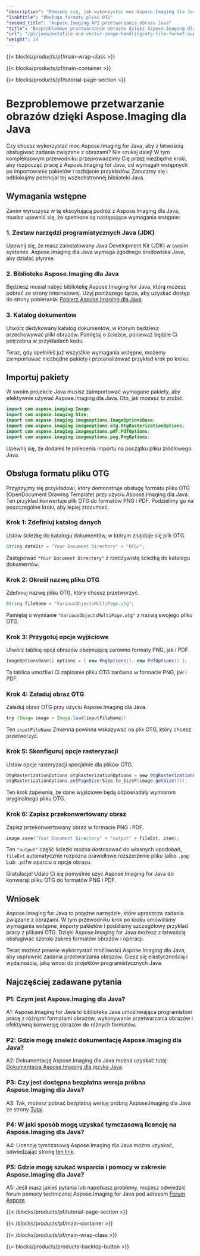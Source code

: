 ```yaml
---
"description": "Dowiedz się, jak wykorzystać moc Aspose.Imaging dla Java w tym przewodniku krok po kroku. Z łatwością optymalizuj przetwarzanie obrazu."
"linktitle": "Obsługa formatu pliku OTG"
"second_title": "Aspose.Imaging API przetwarzania obrazu Java"
"title": "Bezproblemowe przetwarzanie obrazów dzięki Aspose.Imaging dla Java"
"url": "/pl/java/metafile-and-vector-image-handling/otg-file-format-support/"
"weight": 14
---
```


{{< blocks/products/pf/main-wrap-class >}}

{{< blocks/products/pf/main-container >}}

{{< blocks/products/pf/tutorial-page-section >}}

# Bezproblemowe przetwarzanie obrazów dzięki Aspose.Imaging dla Java

Czy chcesz wykorzystać moc Aspose.Imaging for Java, aby z łatwością obsługiwać zadania związane z obrazami? Nie szukaj dalej! W tym kompleksowym przewodniku przeprowadzimy Cię przez niezbędne kroki, aby rozpocząć pracę z Aspose.Imaging for Java, od wymagań wstępnych po importowanie pakietów i rozbijanie przykładów. Zanurzmy się i odblokujmy potencjał tej wszechstronnej biblioteki Java.

## Wymagania wstępne

Zanim wyruszysz w tę ekscytującą podróż z Aspose.Imaging dla Java, musisz upewnić się, że spełnione są następujące wymagania wstępne:

### 1. Zestaw narzędzi programistycznych Java (JDK)

Upewnij się, że masz zainstalowany Java Development Kit (JDK) w swoim systemie. Aspose.Imaging dla Java wymaga zgodnego środowiska Java, aby działać płynnie.

### 2. Biblioteka Aspose.Imaging dla Java

Będziesz musiał nabyć bibliotekę Aspose.Imaging for Java, którą możesz pobrać ze strony internetowej. Użyj poniższego łącza, aby uzyskać dostęp do strony pobierania: [Pobierz Aspose.Imaging dla Java](https://releases.aspose.com/imaging/java/).

### 3. Katalog dokumentów

Utwórz dedykowany katalog dokumentów, w którym będziesz przechowywać pliki obrazów. Pamiętaj o ścieżce, ponieważ będzie Ci potrzebna w przykładach kodu.

Teraz, gdy spełniłeś już wszystkie wymagania wstępne, możemy zaimportować niezbędne pakiety i przeanalizować przykład krok po kroku.

## Importuj pakiety

W swoim projekcie Java musisz zaimportować wymagane pakiety, aby efektywnie używać Aspose.Imaging dla Java. Oto, jak możesz to zrobić:

```java
import com.aspose.imaging.Image;
import com.aspose.imaging.Size;
import com.aspose.imaging.imageoptions.ImageOptionsBase;
import com.aspose.imaging.imageoptions.otg.OtgRasterizationOptions;
import com.aspose.imaging.imageoptions.pdf.PdfOptions;
import com.aspose.imaging.imageoptions.png.PngOptions;
```

Upewnij się, że dodałeś te polecenia importu na początku pliku źródłowego Java.

## Obsługa formatu pliku OTG

Przyjrzyjmy się przykładowi, który demonstruje obsługę formatu pliku OTG (OpenDocument Drawing Template) przy użyciu Aspose.Imaging dla Java. Ten przykład konwertuje plik OTG do formatów PNG i PDF. Podzielimy go na poszczególne kroki, aby lepiej zrozumieć.

### Krok 1: Zdefiniuj katalog danych

Ustaw ścieżkę do katalogu dokumentów, w którym znajduje się plik OTG.

```java
String dataDir = "Your Document Directory" + "OTG/";
```

Zastępować `"Your Document Directory"` z rzeczywistą ścieżką do katalogu dokumentów.

### Krok 2: Określ nazwę pliku OTG

Zdefiniuj nazwę pliku OTG, który chcesz przetworzyć.

```java
String fileName = "VariousObjectsMultiPage.otg";
```

Pamiętaj o wymianie `"VariousObjectsMultiPage.otg"` z nazwą swojego pliku OTG.

### Krok 3: Przygotuj opcje wyjściowe

Utwórz tablicę opcji obrazów obejmującą zarówno formaty PNG, jak i PDF.

```java
ImageOptionsBase[] options = { new PngOptions(), new PdfOptions() };
```

Ta tablica umożliwi Ci zapisanie pliku OTG zarówno w formacie PNG, jak i PDF.

### Krok 4: Załaduj obraz OTG

Załaduj obraz OTG przy użyciu Aspose.Imaging dla Java.

```java
try (Image image = Image.load(inputFileName))
```

Ten `inputFileName` Zmienna powinna wskazywać na plik OTG, który chcesz przetworzyć.

### Krok 5: Skonfiguruj opcje rasteryzacji

Ustaw opcje rasteryzacji specjalnie dla plików OTG.

```java
OtgRasterizationOptions otgRasterizationOptions = new OtgRasterizationOptions();
otgRasterizationOptions.setPageSize(Size.to_SizeF(image.getSize()));
```

Ten krok zapewnia, że dane wyjściowe będą odpowiadały wymiarom oryginalnego pliku OTG.

### Krok 6: Zapisz przekonwertowany obraz

Zapisz przekonwertowany obraz w formacie PNG i PDF.

```java
image.save("Your Document Directory" + "output" + fileExt, item);
```

Ten `"output"` część ścieżki można dostosować do własnych upodobań, `fileExt` automatycznie rozpozna prawidłowe rozszerzenie pliku (albo `.png` Lub `.pdf`w oparciu o opcje obrazu.

Gratulacje! Udało Ci się pomyślnie użyć Aspose.Imaging for Java do konwersji pliku OTG do formatów PNG i PDF.

## Wniosek

Aspose.Imaging for Java to potężne narzędzie, które upraszcza zadania związane z obrazami. W tym przewodniku krok po kroku omówiliśmy wymagania wstępne, importy pakietów i podaliśmy szczegółowy przykład pracy z plikami OTG. Dzięki Aspose.Imaging for Java możesz z łatwością obsługiwać szeroki zakres formatów obrazów i operacji.

Teraz możesz pewnie wykorzystać możliwości Aspose.Imaging dla Java, aby usprawnić zadania przetwarzania obrazów. Ciesz się elastycznością i wydajnością, jaką wnosi do projektów programistycznych Java.

## Najczęściej zadawane pytania

### P1: Czym jest Aspose.Imaging dla Java?

A1: Aspose.Imaging for Java to biblioteka Java umożliwiająca programistom pracę z różnymi formatami obrazów, wykonywanie przetwarzania obrazów i efektywną konwersję obrazów do różnych formatów.

### P2: Gdzie mogę znaleźć dokumentację Aspose.Imaging dla Java?

A2: Dokumentację Aspose.Imaging dla Java można uzyskać tutaj: [Dokumentacja Aspose.Imaging dla języka Java](https://reference.aspose.com/imaging/java/).

### P3: Czy jest dostępna bezpłatna wersja próbna Aspose.Imaging dla Java?

A3: Tak, możesz pobrać bezpłatną wersję próbną Aspose.Imaging dla Java ze strony [Tutaj](https://releases.aspose.com/).

### P4: W jaki sposób mogę uzyskać tymczasową licencję na Aspose.Imaging dla Java?

A4: Licencję tymczasową Aspose.Imaging dla Java można uzyskać, odwiedzając stronę [ten link](https://purchase.aspose.com/temporary-license/).

### P5: Gdzie mogę szukać wsparcia i pomocy w zakresie Aspose.Imaging dla Java?

A5: Jeśli masz jakieś pytania lub napotkasz problemy, możesz odwiedzić forum pomocy technicznej Aspose.Imaging for Java pod adresem [Forum Aspose](https://forum.aspose.com/).

{{< /blocks/products/pf/tutorial-page-section >}}

{{< /blocks/products/pf/main-container >}}

{{< /blocks/products/pf/main-wrap-class >}}

{{< blocks/products/products-backtop-button >}}
